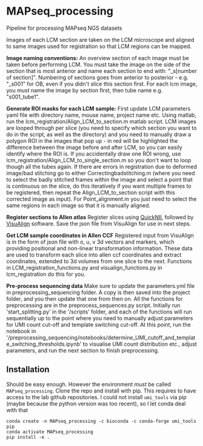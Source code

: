 # MAPseq_processing
Pipeline for processing MAPseq NGS datasets

Images of each LCM section are taken on the LCM microscope and aligned to same images used for registration so that LCM regions can be mapped.

**Image naming conventions:**
An overview section of each image must be taken before performing LCM. You must take the image on the side of the section that is most anterior and name each section to end with: "_s[number of section]". Numbering of sections goes from anterior to posterior - e.g. "_s001" for OB, even if you didn't slice this section first. For each lcm image, you must name the image by section first, then tube name e.g. "s001_tube1".

**Generate ROI masks for each LCM sample:**
First update LCM parameters yaml file with directory name, mouse name, project name etc.
Using matlab, run the lcm_registration/Align_LCM_to_section.m matlab script. LCM images are looped through per slice (you need to specify which section you want to do in the script, as well as the directory) and you need to manually draw a polygon ROI in the images that pop up - in red will be highlighted the difference between the image before and after LCM, so you can easily identify where the ROI is. If you accidentally draw one ROI wrong, use lcm_registration/Align_LCM_to_single_section.m so you don't want to loop though all the tubes again. If there are errors in registration due to deformed image/bad stitching go to either Correctingbadstitching.m (where you need to select the badly stitched frames within the image and select a point that is continuous on the slice, do this iteratively if you want multiple frames to be registered, then repeat the Align_LCM_to_section script with this corrected image as input). For Point_alignment.m you just need to select the same regions in each image so that it is manually aligned.

**Register sections to Allen atlas**
Register slices using [QuickNII](https://quicknii.readthedocs.io/en/latest/), followed by [VisuAlign](https://visualign.readthedocs.io/en/latest/) software. Save the json file from VisuAlign for use in next steps.

**Get LCM sample coordinates in Allen CCF**
Registered input from VisuAlign is in the form of json file with o, u, v 3d vectors and markers, which providing positional and non-linear transformation information. These data are used to transform each slice into allen ccf coordinates and extract coordinates, extended to 3d volumes from one slice to the next. Functions in LCM_registration_functions.py and visualign_functions.py in lcm_registration do this for you.

**Pre-process sequencing data**
Make sure to update the parameters.yml file in preprocessing_sequencing folder. A copy is then saved into the project folder, and you then update that one from then on.
All the functions for preprocessing are in the preprocess_sequences.py script. Initially run 'start_splitting.py' in the '/scripts' folder, and each of the functions will run sequentially up to the point where you need to manually adjust parameters for UMI count cut-off and template switching cut-off. At this point, run the notebook in '/preprocessing_sequencing/notebooks/determine_UMI_cutoff_and_template_switching_thresholds.ipynb' to visualise UMI count distribution etc., adjust parameters, and run the next section to finish preprocessing.

## Installation

Should be easy enough. However the environment *must* be called `MAPseq_processing`.
Clone the repo and install with pip. This requires to have access to the lab github 
repositories.
I could not install `umi_tools` via pip (maybe because the python version was too
recent), so I let conda deal with that

```
conda create -n MAPseq_processing -c bioconda -c conda-forge umi_tools pip
conda activate MAPseq_processing
pip install -e .
```